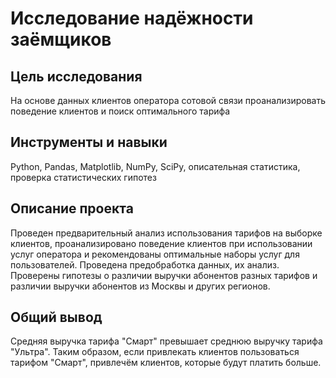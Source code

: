 # Исследование надёжности заёмщиков

## Цель исследования
На основе данных клиентов оператора сотовой связи проанализировать поведение клиентов и поиск оптимального тарифа

## Инструменты и навыки
Python, Pandas, Matplotlib, NumPy, SciPy, описательная статистика, проверка статистических гипотез

## Описание проекта
Проведен предварительный анализ использования тарифов на выборке клиентов,
проанализировано поведение клиентов при использовании услуг оператора и
рекомендованы оптимальные наборы услуг для пользователей. 
Проведена предобработка
данных, их анализ. 
Проверены гипотезы о различии выручки абонентов разных тарифов и
различии выручки абонентов из Москвы и других регионов.

## Общий вывод
Средняя выручка тарифа "Смарт" превышает среднюю выручку тарифа "Ультра". Таким образом, если привлекать клиентов пользоваться тарифом "Смарт", привлечём клиентов, которые будут платить больше.

